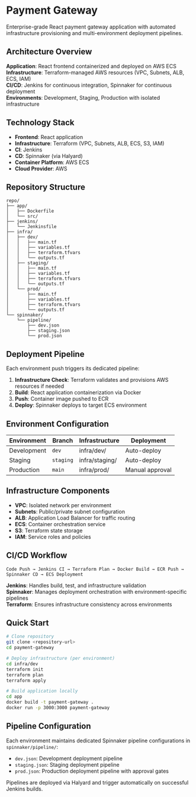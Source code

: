 # Payment Gateway

Enterprise-grade React payment gateway application with automated infrastructure provisioning and multi-environment deployment pipelines.

## Architecture Overview

**Application**: React frontend containerized and deployed on AWS ECS  
**Infrastructure**: Terraform-managed AWS resources (VPC, Subnets, ALB, ECS, IAM)  
**CI/CD**: Jenkins for continuous integration, Spinnaker for continuous deployment  
**Environments**: Development, Staging, Production with isolated infrastructure

## Technology Stack

- **Frontend**: React application
- **Infrastructure**: Terraform (VPC, Subnets, ALB, ECS, S3, IAM)
- **CI**: Jenkins
- **CD**: Spinnaker (via Halyard)
- **Container Platform**: AWS ECS
- **Cloud Provider**: AWS

## Repository Structure

```
repo/
├── app/
│   ├── Dockerfile
│   └── src/
├── jenkins/
│   └── Jenkinsfile
├── infra/
│   ├── dev/
│   │   ├── main.tf
│   │   ├── variables.tf
│   │   ├── terraform.tfvars
│   │   └── outputs.tf
│   ├── staging/
│   │   ├── main.tf
│   │   ├── variables.tf
│   │   ├── terraform.tfvars
│   │   └── outputs.tf
│   └── prod/
│       ├── main.tf
│       ├── variables.tf
│       ├── terraform.tfvars
│       └── outputs.tf
└── spinnaker/
    └── pipeline/
        ├── dev.json
        ├── staging.json
        └── prod.json
```

## Deployment Pipeline

Each environment push triggers its dedicated pipeline:

1. **Infrastructure Check**: Terraform validates and provisions AWS resources if needed
2. **Build**: React application containerization via Docker
3. **Push**: Container image pushed to ECR
4. **Deploy**: Spinnaker deploys to target ECS environment

## Environment Configuration

| Environment | Branch | Infrastructure | Deployment |
|-------------|--------|----------------|------------|
| Development | `dev` | infra/dev/ | Auto-deploy |
| Staging | `staging` | infra/staging/ | Auto-deploy |
| Production | `main` | infra/prod/ | Manual approval |

## Infrastructure Components

- **VPC**: Isolated network per environment
- **Subnets**: Public/private subnet configuration
- **ALB**: Application Load Balancer for traffic routing
- **ECS**: Container orchestration service
- **S3**: Terraform state storage
- **IAM**: Service roles and policies

## CI/CD Workflow

```
Code Push → Jenkins CI → Terraform Plan → Docker Build → ECR Push → Spinnaker CD → ECS Deployment
```

**Jenkins**: Handles build, test, and infrastructure validation  
**Spinnaker**: Manages deployment orchestration with environment-specific pipelines  
**Terraform**: Ensures infrastructure consistency across environments

## Quick Start

```bash
# Clone repository
git clone <repository-url>
cd payment-gateway

# Deploy infrastructure (per environment)
cd infra/dev
terraform init
terraform plan
terraform apply

# Build application locally
cd app
docker build -t payment-gateway .
docker run -p 3000:3000 payment-gateway
```

## Pipeline Configuration

Each environment maintains dedicated Spinnaker pipeline configurations in `spinnaker/pipeline/`:
- `dev.json`: Development deployment pipeline
- `staging.json`: Staging deployment pipeline  
- `prod.json`: Production deployment pipeline with approval gates

Pipelines are deployed via Halyard and trigger automatically on successful Jenkins builds.
